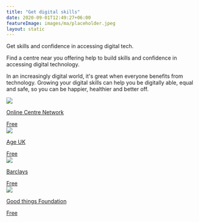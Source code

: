 ```yaml
---
title: "Get digital skills"
date: 2020-09-01T12:49:27+06:00
featureImage: images/ma/placeholder.jpeg
layout: static
---
```


Get skills and confidence in accessing digital tech.

Find a centre near you offering help to build skills and confidence in accessing digital technology.

In an increasingly digital world, it's great when everyone benefits from technology. Growing your digital skills can help you be digitally able, equal and safe, so you can be happier, healthier and better off.

<a class="ma-link" href="https://www.onlinecentresnetwork.org/"><div class="ma-card ma-card-Learning"><div class="ma-icon"><img src ="/images/Icon-check - learning - opacity.svg"/></div><div class="ma-name"><p>Online Centre Network</p></div><div class="ma-paid-text"><span>Free</span></div></div></a><a class="ma-link" href="https://www.ageuk.org.uk/information-advice/work-learning/technology-internet/"><div class="ma-card ma-card-Learning"><div class="ma-icon"><img src ="/images/Icon-check - learning - opacity.svg"/></div><div class="ma-name"><p>Age UK</p></div><div class="ma-paid-text"><span>Free</span></div></div></a><a class="ma-link" href="https://digital.wings.uk.barclays/"><div class="ma-card ma-card-Learning"><div class="ma-icon"><img src ="/images/Icon-check - learning - opacity.svg"/></div><div class="ma-name"><p>Barclays</p></div><div class="ma-paid-text"><span>Free</span></div></div></a><a class="ma-link" href="https://www.goodthingsfoundation.org/databank/"><div class="ma-card ma-card-Learning"><div class="ma-icon"><img src ="/images/Icon-check - learning - opacity.svg"/></div><div class="ma-name"><p>Good things Foundation</p></div><div class="ma-paid-text"><span>Free</span></div></div></a>  

<br/><br/>






